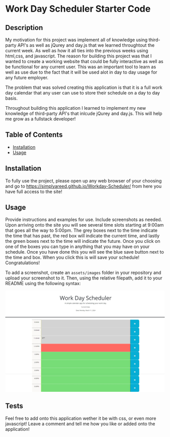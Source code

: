 # Work Day Scheduler Starter Code

## Description

My motivation for this project was implement all of knowledge using third-party API's as well as jQurey and day.js that we learned throughtout the current week. As well as how it all ties into the previous weeks using html,css, and javascript.
The reason for building this project was that I wanted to create a working website that could be fully interactive as well as be functional for any current user. This was an important tool to learn as well as use due to the fact that it will be used alot in day to day usage for any future employer. 

The problem that was solved creating this application is that it is a full work day calendar that any user can use to store their schedule on a day to day basis. 

Throughout building this application I learned to implement my new knowledge of third-party API's that inlcude jQurey and day.js. This will help me grow as a fullstack developer!

## Table of Contents 

- [Installation](#installation)
- [Usage](#usage)

## Installation

To fully use the project, please open up any web browser of your choosing and go to https://simplyareed.github.io/Workday-Scheduler/  from here you have full access to the site!

## Usage

Provide instructions and examples for use. Include screenshots as needed.
Upon arriving onto the site you will see several time slots starting at 9:00am that goes all the way to 5:00pm. The grey boxes next to the time indicate the time that has past, the red box will indicate the current time, and lastly the green boxes next to the
time will indicate the future. Once you click on one of the boxes you can type in anything that you may have on your schedule. Once you have done this you will see the blue save button next to the time and box. When you click this is will save your schedule! Congratulations!

To add a screenshot, create an `assets/images` folder in your repository and upload your screenshot to it. Then, using the relative filepath, add it to your README using the following syntax:

![alt text](WorkdaySH.jpeg)

## Tests
 Feel free to add onto this application wether it be with css, or even more javascript! Leave a comment and tell me how you like or added onto the application!
